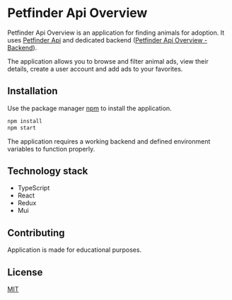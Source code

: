 # Petfinder Api Overview

Petfinder Api Overview is an application for finding animals for adoption. It uses [Petfinder Api](https://www.petfinder.com/developers/v2/docs/) and dedicated backend ([Petfinder Api Overview - Backend](https://github.com/annaceglarska/petfinder-api-overview-backend)).

The application allows you to browse and filter animal ads, view their details, create a user account and add ads to your favorites.

## Installation

Use the package manager [npm](https://docs.npmjs.com/about-npm) to install the application.

```bash
npm install
npm start
```

The application requires a working backend and defined environment variables to function properly.

## Technology stack

- TypeScript
- React
- Redux
- Mui

## Contributing

Application is made for educational purposes.

## License

[MIT](https://choosealicense.com/licenses/mit/)

